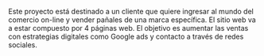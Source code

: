 Este proyecto está destinado a un cliente que quiere ingresar al mundo del comercio on-line y vender pañales de una marca específica. El sitio web va a estar compuesto por 4 páginas web. El objetivo es aumentar las ventas con estrategias digitales como Google ads y contacto a través de redes sociales.